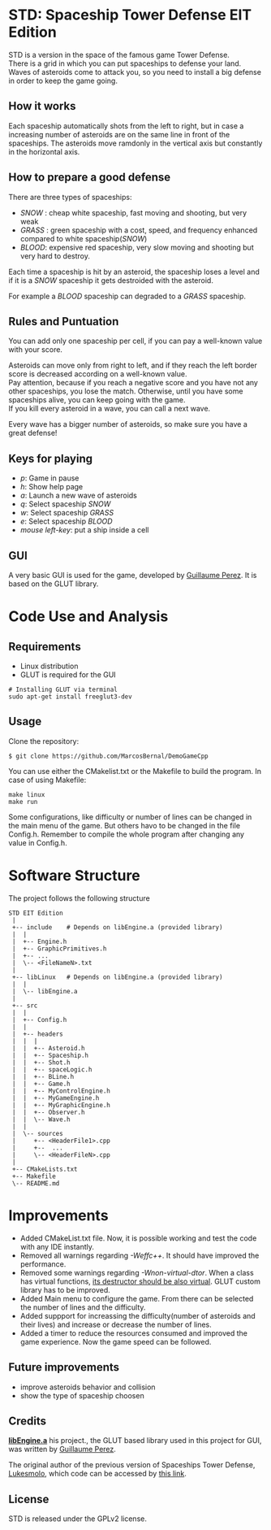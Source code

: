 # STD: Spaceship Tower Defense EIT Edition

STD is a version in the space of the famous game Tower Defense.<br>
There is a grid in which you can put spaceships to defense your land. Waves of
asteroids come to attack you, so you need to install a big defense in order to
keep the game going.

## How it works
Each spaceship automatically shots from the left to right, but in case a
increasing number of asteroids are on the same line in front of the spaceships. The asteroids move ramdonly in the vertical axis but constantly in the horizontal axis.

## How to prepare a good defense
There are three types of spaceships:
* _SNOW_ :  cheap white spaceship, fast moving and shooting, but very weak 
* _GRASS_ : green spaceship with a cost, speed, and frequency enhanced compared to white spaceship(_SNOW_)
* _BLOOD_:  expensive red spaceship, very slow moving and shooting but very hard to destroy. 

Each time a spaceship is hit by an asteroid, the spaceship loses a level and if it is a _SNOW_ spaceship it gets destroided with the asteroid.

For example a _BLOOD_ spaceship can degraded to a _GRASS_ spaceship.


## Rules and Puntuation
You can add only one spaceship per cell, if you can pay a well-known value with
your score.

Asteroids can move only from right to left, and if they reach the left border
score is decreased according on a well-known value.<br>
Pay attention, because if you
reach a negative score and you have not any other spaceships, you lose the
match. Otherwise, until you have some spaceships alive, you can keep going with
the game.<br>
If you kill every asteroid in a wave, you can call a next wave.

Every wave has a bigger number of asteroids, so make sure you have a great
defense!


## Keys for playing
* _p_: Game in pause
* _h_: Show help page
* _a_: Launch a new wave of asteroids
* _q_: Select spaceship _SNOW_
* _w_: Select spaceship _GRASS_
* _e_: Select spaceship _BLOOD_
* _mouse left-key_: put a ship inside a cell


## GUI
A very basic GUI is used for the game, developed by [Guillaume
Perez](http://www.i3s.unice.fr/~gperez/). It is based on the GLUT library.

# Code Use and Analysis

## Requirements
* Linux distribution
* GLUT is required for the GUI
```
# Installing GLUT via terminal 
sudo apt-get install freeglut3-dev
```

## Usage
Clone the repository:
```
$ git clone https://github.com/MarcosBernal/DemoGameCpp
```

You can use either the CMakelist.txt or the Makefile to build the program. In case of using Makefile:
```
make linux
make run
```

Some configurations, like difficulty or number of lines can be changed in the main menu of the game. But others havo to be changed in the file Config.h. Remember to compile the whole program after changing any value in Config.h.

# Software Structure

The project follows the following structure

    STD EIT Edition
     |
     +-- include    # Depends on libEngine.a (provided library)
     |  |
     |  +-- Engine.h    
     |  +-- GraphicPrimitives.h
     |  +-- ...    
     |  \-- <FileNameN>.txt
     |    
     +-- libLinux   # Depends on libEngine.a (provided library)
     |  |
     |  \-- libEngine.a
     |    
     +-- src
     |  |
     |  +-- Config.h
     |  |
     |  +-- headers
     |  |  |
     |  |  +-- Asteroid.h           
     |  |  +-- Spaceship.h          
     |  |  +-- Shot.h               
     |  |  +-- spaceLogic.h         
     |  |  +-- BLine.h              
     |  |  +-- Game.h               
     |  |  +-- MyControlEngine.h 
     |  |  +-- MyGameEngine.h 
     |  |  +-- MyGraphicEngine.h 
     |  |  +-- Observer.h
     |  |  \-- Wave.h 
     |  |
     |  \-- sources
     |     +-- <HeaderFile1>.cpp
     |     +--  ...
     |     \-- <HeaderFileN>.cpp
     |
     +-- CMakeLists.txt
     +-- Makefile   
     \-- README.md   


# Improvements

- Added CMakeList.txt file. Now, it is possible working and test the code with any IDE instantly.
- Removed all warnings regarding *-Weffc++*. It should have improved the performance.
- Removed some warnings regarding *-Wnon-virtual-dtor*. When a class has virtual functions, [its destructor should be also virtual](https://en.wikipedia.org/wiki/Virtual_function#Virtual_destructors). GLUT custom library has to be improved.
- Added Main menu to configure the game. From there can be selected the number of lines and the difficulty.
- Added suppport for increassing the difficulty(number of asteroids and their lives) and increase or decrease the number of lines.
- Added a timer to reduce the resources consumed and improved the game experience. Now the game speed can be followed.


## Future improvements
- improve asteroids behavior and collision
- show the type of spaceship choosen


## Credits
[__libEngine.a__](https://github.com/memo-p/libGraph) his project., the GLUT based library used in this project for GUI, was written
by [Guillaume Perez](http://www.i3s.unice.fr/~gperez/).

The original author of the previous version of Spaceships Tower Defense, [Lukesmolo](https://github.com/lukesmolo), which code can be accessed by [this link](https://github.com/lukesmolo/STD).

## License
STD is released under the GPLv2 license.











